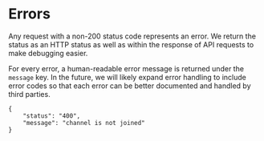 # Errors

Any request with a non-200 status code represents an error. We return the status as an HTTP status as well as within the response of API requests to make debugging easier.

For every error, a human-readable error message is returned under the `message` key. In the future, we will likely expand error handling to include error codes so that each error can be better documented and handled by third parties.

```
{
	"status": "400",
	"message": "channel is not joined"
}
```
